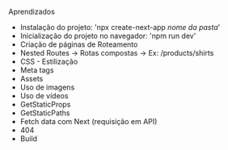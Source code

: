 Aprendizados
- Instalação do projeto: 'npx create-next-app *nome da pasta*'
- Inicialização do projeto no navegador: 'npm run dev'
- Criação de páginas de Roteamento
- Nested Routes -> Rotas compostas -> Ex: /products/shirts
- CSS - Estilização
- Meta tags
- Assets
- Uso de imagens
- Uso de vídeos
- GetStaticProps
- GetStaticPaths
- Fetch data com Next (requisição em API)
- 404
- Build
